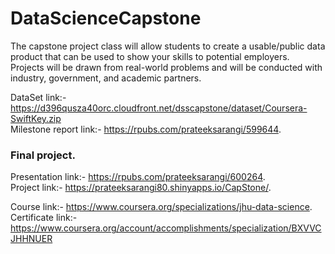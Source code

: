 # DataScienceCapstone
The capstone project class will allow students to create a usable/public data product that can be used to show your skills to potential employers. Projects will be drawn from real-world problems and will be conducted with industry, government, and academic partners.

DataSet link:- https://d396qusza40orc.cloudfront.net/dsscapstone/dataset/Coursera-SwiftKey.zip   
Milestone report link:- https://rpubs.com/prateeksarangi/599644. 

### Final project. 
Presentation link:- https://rpubs.com/prateeksarangi/600264.   
Project link:- https://prateeksarangi80.shinyapps.io/CapStone/.   

Course link:- https://www.coursera.org/specializations/jhu-data-science. 
Certificate link:- https://www.coursera.org/account/accomplishments/specialization/BXVVCJHHNUER
